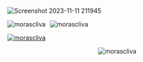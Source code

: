 

![Screenshot 2023-11-11 211945](https://github.com/morascliva/morascliva/assets/94843082/041d1dc4-ec15-4df2-adda-e770df9200b8)

<div align="center">
    <div style="display: flex;">
        <img src="https://github-readme-stats.vercel.app/api/top-langs?username=morascliva&show_icons=true&locale=en&layout=compact&theme=dark" alt="morascliva" style="margin-right: 10px;" />
        <img src="https://github-readme-stats.vercel.app/api?username=morascliva&show_icons=true&locale=en&theme=dark" alt="morascliva" />
    </div>
</div>

<p align="left">
    <a href="https://github.com/ryo-ma/github-profile-trophy">
    <img src="https://github-profile-trophy.vercel.app/?username=morascliva&theme=dark" alt="morascliva" />
  </a>
</p>

<p align="center">
    <img src="https://github-readme-streak-stats.herokuapp.com/?user=morascliva&theme=dark" alt="morascliva" />
</p>

